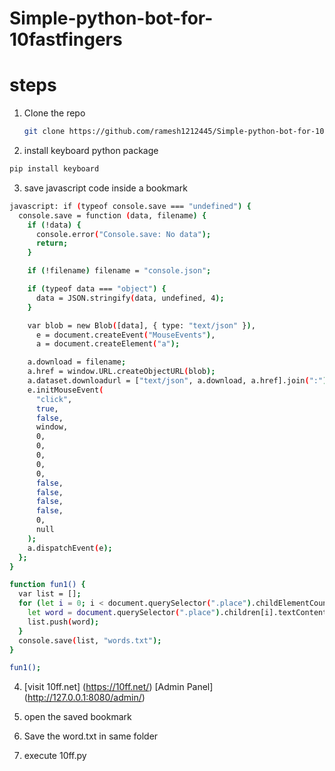 # Simple-python-bot-for-10fastfingers


# steps

1. Clone the repo
   ```sh
   git clone https://github.com/ramesh1212445/Simple-python-bot-for-10fastfingers.git
   ```
2. install keyboard python package
```sh
pip install keyboard
```

3. save javascript code inside a bookmark

```sh
javascript: if (typeof console.save === "undefined") {
  console.save = function (data, filename) {
    if (!data) {
      console.error("Console.save: No data");
      return;
    }

    if (!filename) filename = "console.json";

    if (typeof data === "object") {
      data = JSON.stringify(data, undefined, 4);
    }

    var blob = new Blob([data], { type: "text/json" }),
      e = document.createEvent("MouseEvents"),
      a = document.createElement("a");

    a.download = filename;
    a.href = window.URL.createObjectURL(blob);
    a.dataset.downloadurl = ["text/json", a.download, a.href].join(":");
    e.initMouseEvent(
      "click",
      true,
      false,
      window,
      0,
      0,
      0,
      0,
      0,
      false,
      false,
      false,
      false,
      0,
      null
    );
    a.dispatchEvent(e);
  };
}

function fun1() {
  var list = [];
  for (let i = 0; i < document.querySelector(".place").childElementCount; i++) {
    let word = document.querySelector(".place").children[i].textContent;
    list.push(word);
  }
  console.save(list, "words.txt");
}

fun1();
```

4. [visit 10ff.net] (https://10ff.net/)
[Admin Panel] (http://127.0.0.1:8080/admin/)

5. open the saved bookmark

6. Save the word.txt in same folder 

5. execute 10ff.py
